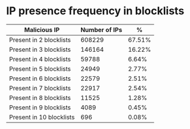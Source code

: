 # IP presence frequency in blocklists
| Malicious IP | Number of IPs | % |
|----|----|----|
| Present in 2 blocklists | 608229 | 67.51% |
| Present in 3 blocklists | 146164 | 16.22% |
| Present in 4 blocklists | 59788 | 6.64% |
| Present in 5 blocklists | 24949 | 2.77% |
| Present in 6 blocklists | 22579 | 2.51% |
| Present in 7 blocklists | 22917 | 2.54% |
| Present in 8 blocklists | 11525 | 1.28% |
| Present in 9 blocklists | 4089 | 0.45% |
| Present in 10 blocklists | 696 | 0.08% |
